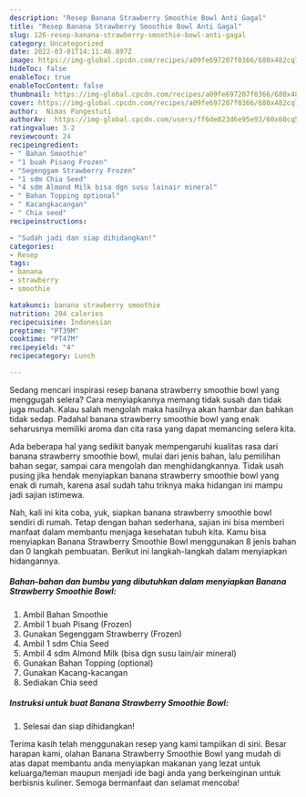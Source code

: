 ```yaml
---
description: "Resep Banana Strawberry Smoothie Bowl Anti Gagal"
title: "Resep Banana Strawberry Smoothie Bowl Anti Gagal"
slug: 126-resep-banana-strawberry-smoothie-bowl-anti-gagal
category: Uncategorized
date: 2022-03-01T14:11:46.897Z
image: https://img-global.cpcdn.com/recipes/a09fe697207f0366/680x482cq70/banana-strawberry-smoothie-bowl-foto-resep-utama.jpg
hideToc: false
enableToc: true
enableTocContent: false
thumbnail: https://img-global.cpcdn.com/recipes/a09fe697207f0366/680x482cq70/banana-strawberry-smoothie-bowl-foto-resep-utama.jpg
cover: https://img-global.cpcdn.com/recipes/a09fe697207f0366/680x482cq70/banana-strawberry-smoothie-bowl-foto-resep-utama.jpg
author:  Nimas Pangestuti
authorAv:  https://img-global.cpcdn.com/users/ff6de823d6e95e93/60x60cq50/avatar.jpg
ratingvalue: 3.2
reviewcount: 24
recipeingredient:
- " Bahan Smoothie"
- "1 buah Pisang Frozen"
- "Segenggam Strawberry Frozen"
- "1 sdm Chia Seed"
- "4 sdm Almond Milk bisa dgn susu lainair mineral"
- " Bahan Topping optional"
- " Kacangkacangan"
- " Chia seed"
recipeinstructions:

- "Sudah jadi dan siap dihidangkan!"
categories:
- Resep
tags:
- banana
- strawberry
- smoothie

katakunci: banana strawberry smoothie 
nutrition: 204 calories
recipecuisine: Indonesian
preptime: "PT39M"
cooktime: "PT47M"
recipeyield: "4"
recipecategory: Lunch

---
```



Sedang mencari inspirasi resep banana strawberry smoothie bowl yang menggugah selera? Cara menyiapkannya memang tidak susah dan tidak juga mudah. Kalau salah mengolah maka hasilnya akan hambar dan bahkan tidak sedap. Padahal banana strawberry smoothie bowl yang enak seharusnya memiliki aroma dan cita rasa yang dapat memancing selera kita.


Ada beberapa hal yang sedikit banyak mempengaruhi kualitas rasa dari banana strawberry smoothie bowl, mulai dari jenis bahan, lalu pemilihan bahan segar, sampai cara mengolah dan menghidangkannya. Tidak usah pusing jika hendak menyiapkan banana strawberry smoothie bowl yang enak di rumah, karena asal sudah tahu triknya maka hidangan ini mampu jadi sajian istimewa.




Nah, kali ini kita coba, yuk, siapkan banana strawberry smoothie bowl sendiri di rumah. Tetap dengan bahan sederhana, sajian ini bisa memberi manfaat dalam membantu menjaga kesehatan tubuh kita. Kamu bisa menyiapkan Banana Strawberry Smoothie Bowl menggunakan 8 jenis bahan dan 0 langkah pembuatan. Berikut ini langkah-langkah dalam menyiapkan hidangannya.

<!--inarticleads1-->

##### Bahan-bahan dan bumbu yang dibutuhkan dalam menyiapkan Banana Strawberry Smoothie Bowl:

1. Ambil  Bahan Smoothie
1. Ambil 1 buah Pisang (Frozen)
1. Gunakan Segenggam Strawberry (Frozen)
1. Ambil 1 sdm Chia Seed
1. Ambil 4 sdm Almond Milk (bisa dgn susu lain/air mineral)
1. Gunakan  Bahan Topping (optional)
1. Gunakan  Kacang-kacangan
1. Sediakan  Chia seed




<!--inarticleads2-->

##### Instruksi untuk buat Banana Strawberry Smoothie Bowl:


1. Selesai dan siap dihidangkan!



Terima kasih telah menggunakan resep yang kami tampilkan di sini. Besar harapan kami, olahan Banana Strawberry Smoothie Bowl yang mudah di atas dapat membantu anda menyiapkan makanan yang lezat untuk keluarga/teman maupun menjadi ide bagi anda yang berkeinginan untuk berbisnis kuliner. Semoga bermanfaat dan selamat mencoba!
